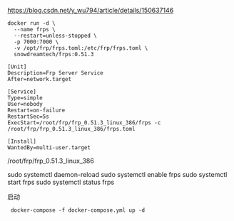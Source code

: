 
https://blog.csdn.net/y_wu794/article/details/150637146

~~~
docker run -d \
  --name frps \
  --restart=unless-stopped \
  -p 7000:7000 \
  -v /opt/frp/frps.toml:/etc/frp/frps.toml \
  snowdreamtech/frps:0.51.3
~~~


~~~
[Unit]
Description=Frp Server Service
After=network.target

[Service]
Type=simple
User=nobody
Restart=on-failure
RestartSec=5s
ExecStart=/root/frp/frp_0.51.3_linux_386/frps -c /root/frp/frp_0.51.3_linux_386/frps.toml

[Install]
WantedBy=multi-user.target
~~~

/root/frp/frp_0.51.3_linux_386

sudo systemctl daemon-reload
sudo systemctl enable frps
sudo systemctl start frps
sudo systemctl status frps



启动
~~~
 docker-compose -f docker-compose.yml up -d
~~~










